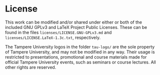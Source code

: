 # License

This work can be modified and/or shared under either or both of the included GNU GPLv3 and LaTeX Project Public Licenses.
These can be found in the files `licenses/LICENSE.GNU-GPLv3.md` and `licenses/LICENSE.LaTeX-1.3c.txt`, respectively.

The Tampere University logos in the folder `tau-logo/` are the sole property of Tampere University, and may not be modified in any way.
Their usage is restricted to presentations, promotional and course materials made for official Tampere University events,
such as seminars or course lectures. All other rights are reserved.
